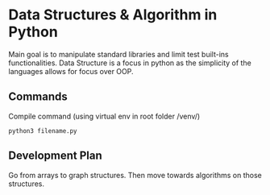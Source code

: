 # Data Structures & Algorithm in Python

Main goal is to manipulate standard libraries and limit test built-ins functionalities. Data Structure is a focus in python as the simplicity of the languages allows for focus over OOP.

## Commands
Compile command (using virtual env in root folder /venv/)
```
python3 filename.py
```

## Development Plan
Go from arrays to graph structures. Then move towards algorithms on those structures.